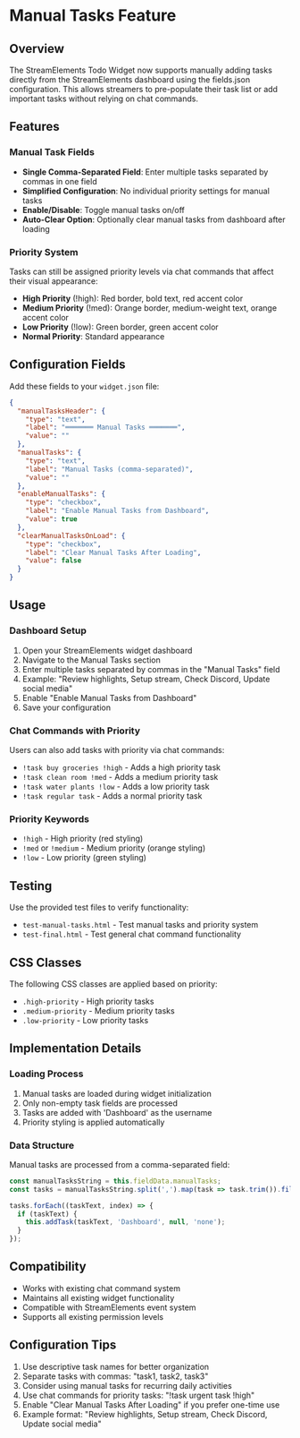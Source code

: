 # Manual Tasks Feature

## Overview
The StreamElements Todo Widget now supports manually adding tasks directly from the StreamElements dashboard using the fields.json configuration. This allows streamers to pre-populate their task list or add important tasks without relying on chat commands.

## Features

### Manual Task Fields
- **Single Comma-Separated Field**: Enter multiple tasks separated by commas in one field
- **Simplified Configuration**: No individual priority settings for manual tasks
- **Enable/Disable**: Toggle manual tasks on/off
- **Auto-Clear Option**: Optionally clear manual tasks from dashboard after loading

### Priority System
Tasks can still be assigned priority levels via chat commands that affect their visual appearance:

- **High Priority** (!high): Red border, bold text, red accent color
- **Medium Priority** (!med): Orange border, medium-weight text, orange accent color  
- **Low Priority** (!low): Green border, green accent color
- **Normal Priority**: Standard appearance

## Configuration Fields

Add these fields to your `widget.json` file:

```json
{
  "manualTasksHeader": {
    "type": "text",
    "label": "═══════ Manual Tasks ═══════",
    "value": ""
  },
  "manualTasks": {
    "type": "text",
    "label": "Manual Tasks (comma-separated)",
    "value": ""
  },
  "enableManualTasks": {
    "type": "checkbox",
    "label": "Enable Manual Tasks from Dashboard",
    "value": true
  },
  "clearManualTasksOnLoad": {
    "type": "checkbox",
    "label": "Clear Manual Tasks After Loading",
    "value": false
  }
}
```

## Usage

### Dashboard Setup
1. Open your StreamElements widget dashboard
2. Navigate to the Manual Tasks section
3. Enter multiple tasks separated by commas in the "Manual Tasks" field
4. Example: "Review highlights, Setup stream, Check Discord, Update social media"
5. Enable "Enable Manual Tasks from Dashboard"
6. Save your configuration

### Chat Commands with Priority
Users can also add tasks with priority via chat commands:

- `!task buy groceries !high` - Adds a high priority task
- `!task clean room !med` - Adds a medium priority task  
- `!task water plants !low` - Adds a low priority task
- `!task regular task` - Adds a normal priority task

### Priority Keywords
- `!high` - High priority (red styling)
- `!med` or `!medium` - Medium priority (orange styling)  
- `!low` - Low priority (green styling)

## Testing

Use the provided test files to verify functionality:
- `test-manual-tasks.html` - Test manual tasks and priority system
- `test-final.html` - Test general chat command functionality

## CSS Classes

The following CSS classes are applied based on priority:
- `.high-priority` - High priority tasks
- `.medium-priority` - Medium priority tasks
- `.low-priority` - Low priority tasks

## Implementation Details

### Loading Process
1. Manual tasks are loaded during widget initialization
2. Only non-empty task fields are processed
3. Tasks are added with 'Dashboard' as the username
4. Priority styling is applied automatically

### Data Structure
Manual tasks are processed from a comma-separated field:
```javascript
const manualTasksString = this.fieldData.manualTasks;
const tasks = manualTasksString.split(',').map(task => task.trim()).filter(task => task.length > 0);

tasks.forEach((taskText, index) => {
  if (taskText) {
    this.addTask(taskText, 'Dashboard', null, 'none');
  }
});
```

## Compatibility
- Works with existing chat command system
- Maintains all existing widget functionality
- Compatible with StreamElements event system
- Supports all existing permission levels

## Configuration Tips
1. Use descriptive task names for better organization
2. Separate tasks with commas: "task1, task2, task3"
3. Consider using manual tasks for recurring daily activities
4. Use chat commands for priority tasks: "!task urgent task !high"
5. Enable "Clear Manual Tasks After Loading" if you prefer one-time use
6. Example format: "Review highlights, Setup stream, Check Discord, Update social media"